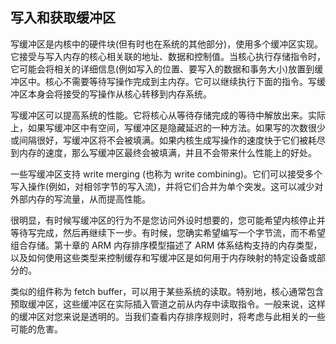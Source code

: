 ## 写入和获取缓冲区

写缓冲区是内核中的硬件块(但有时也在系统的其他部分)，使用多个缓冲区实现。它接受与写入内存的核心相关联的地址、数据和控制值。当核心执行存储指令时，它可能会将相关的详细信息(例如写入的位置、要写入的数据和事务大小)放置到缓冲区中。核心不需要等待写操作完成到主内存。它可以继续执行下面的指令。写缓冲区本身会将接受的写操作从核心转移到内存系统。

写缓冲区可以提高系统的性能。它将核心从等待存储完成的等待中解放出来。实际上，如果写缓冲区中有空间，写缓冲区是隐藏延迟的一种方法。如果写的次数很少或间隔很好，写缓冲区将不会被填满。如果内核生成写操作的速度快于它们被耗尽到内存的速度，那么写缓冲区最终会被填满，并且不会带来什么性能上的好处。

一些写缓冲区支持 write merging (也称为 write combining)。它们可以接受多个写入操作(例如，对相邻字节的写入流)，并将它们合并为单个突发。这可以减少对外部内存的写流量，从而提高性能。

很明显，有时候写缓冲区的行为不是您访问外设时想要的，您可能希望内核停止并等待写完成，然后再继续下一步。有时候，您确实希望编写一个字节流，而不希望组合存储。第十章的 ARM 内存排序模型描述了 ARM 体系结构支持的内存类型，以及如何使用这些类型来控制缓存和写缓冲区是如何用于内存映射的特定设备或部分的。

类似的组件称为 fetch buffer，可以用于某些系统的读取。特别地，核心通常包含预取缓冲区，这些缓冲区在实际插入管道之前从内存中读取指令。一般来说，这样的缓冲区对您来说是透明的。当我们查看内存排序规则时，将考虑与此相关的一些可能的危害。
